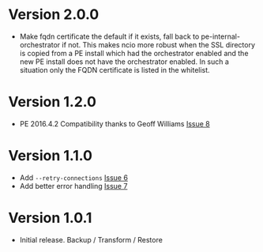 Version 2.0.0
===

 * Make fqdn certificate the default if it exists, fall back to
   pe-internal-orchestrator if not.  This makes ncio more robust when the SSL
   directory is copied from a PE install which had the orchestrator enabled and
   the new PE install does not have the orchestrator enabled.  In such a
   situation only the FQDN certificate is listed in the whitelist.

Version 1.2.0
===

 * PE 2016.4.2 Compatibility thanks to Geoff Williams [Issue
   8](https://github.com/jeffmccune/ncio/issues/8)

Version 1.1.0
===

 * Add `--retry-connections` [Issue 6](https://github.com/jeffmccune/ncio/issues/6)
 * Add better error handling [Issue 7](https://github.com/jeffmccune/ncio/issues/7)

Version 1.0.1
===

 * Initial release.  Backup / Transform / Restore
